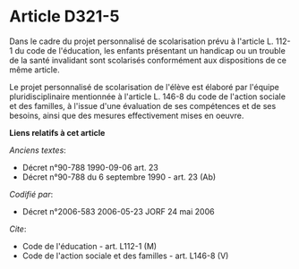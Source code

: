 # Article D321-5

Dans le cadre du projet personnalisé de scolarisation prévu à l'article L. 112-1 du code de l'éducation, les enfants
présentant un handicap ou un trouble de la santé invalidant sont scolarisés conformément aux dispositions de ce même article.

Le projet personnalisé de scolarisation de l'élève est élaboré par l'équipe pluridisciplinaire mentionnée à l'article L.
146-8 du code de l'action sociale et des familles, à l'issue d'une évaluation de ses compétences et de ses besoins, ainsi que
des mesures effectivement mises en oeuvre.

**Liens relatifs à cet article**

_Anciens textes_:

  - Décret n°90-788 1990-09-06 art. 23
  - Décret n°90-788 du 6 septembre 1990 - art. 23 (Ab)

_Codifié par_:

  - Décret n°2006-583 2006-05-23 JORF 24 mai 2006

_Cite_:

  - Code de l'éducation - art. L112-1 (M)
  - Code de l'action sociale et des familles - art. L146-8 (V)
